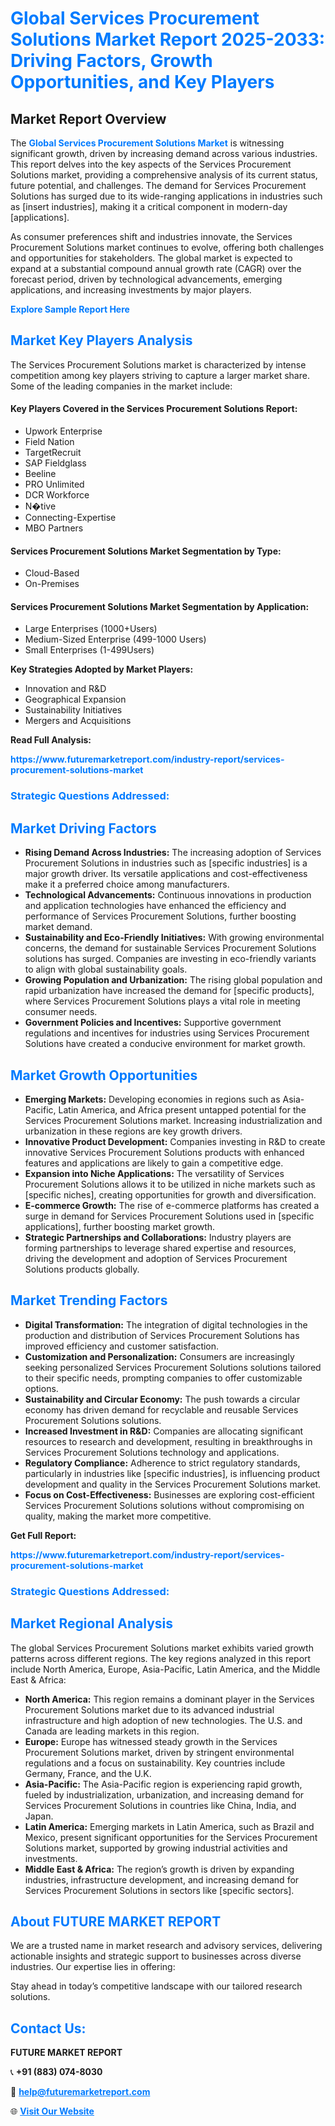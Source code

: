 <h1 style="color: #007BFF;">Global Services Procurement Solutions Market Report 2025-2033: Driving Factors, Growth Opportunities, and Key Players</h1>

<section id="overview">
<h2>Market Report Overview</h2>
<p>The <a href="https://www.futuremarketreport.com/industry-report/services-procurement-solutions-market" style="color: #007BFF; text-decoration: none;"><strong>Global Services Procurement Solutions Market</strong></a> is witnessing significant growth, driven by increasing demand across various industries. This report delves into the key aspects of the Services Procurement Solutions market, providing a comprehensive analysis of its current status, future potential, and challenges. The demand for Services Procurement Solutions has surged due to its wide-ranging applications in industries such as [insert industries], making it a critical component in modern-day [applications].</p>
<p>As consumer preferences shift and industries innovate, the Services Procurement Solutions market continues to evolve, offering both challenges and opportunities for stakeholders. The global market is expected to expand at a substantial compound annual growth rate (CAGR) over the forecast period, driven by technological advancements, emerging applications, and increasing investments by major players.</p>
</section>

<section id="overview">
<p><a href="https://www.futuremarketreport.com/request-sample/reportId=51909" style="color: #007BFF; text-decoration: none;"><strong>Explore Sample Report Here</strong></a></p>
</section>

<section id="key-players">
<h2 style="color: #007BFF;">Market Key Players Analysis</h2>
<p>The Services Procurement Solutions market is characterized by intense competition among key players striving to capture a larger market share. Some of the leading companies in the market include:</p>
<h4>Key Players Covered in the Services Procurement Solutions Report:</h4>
<ul><li>Upwork Enterprise</li><li>Field Nation</li><li>TargetRecruit</li><li>SAP Fieldglass</li><li>Beeline</li><li>PRO Unlimited</li><li>DCR Workforce</li><li>N�tive</li><li>Connecting-Expertise</li><li>MBO Partners</li></ul>
<h4>Services Procurement Solutions Market Segmentation by Type:</h4>
<ul><li>Cloud-Based</li><li>On-Premises</li></ul>

<h4>Services Procurement Solutions Market Segmentation by Application:</h4>
<ul><li>Large Enterprises (1000+Users)</li><li>Medium-Sized Enterprise (499-1000 Users)</li><li>Small Enterprises (1-499Users)</li></ul>
<p><strong>Key Strategies Adopted by Market Players:</strong></p>
<ul>
<li>Innovation and R&D</li>
<li>Geographical Expansion</li>
<li>Sustainability Initiatives</li>
<li>Mergers and Acquisitions</li>
</ul>
</section>

<section>
<p><strong>Read Full Analysis: </strong></p><a href="https://www.futuremarketreport.com/industry-report/services-procurement-solutions-market" style="color: #007BFF; text-decoration: none;"><strong>https://www.futuremarketreport.com/industry-report/services-procurement-solutions-market</strong></a>
<h3 style="color: #007BFF;">Strategic Questions Addressed:</h3>
</section>

<section id="driving-factors">
<h2 style="color: #007BFF;">Market Driving Factors</h2>
<ul>
<li><strong>Rising Demand Across Industries:</strong> The increasing adoption of Services Procurement Solutions in industries such as [specific industries] is a major growth driver. Its versatile applications and cost-effectiveness make it a preferred choice among manufacturers.</li>
<li><strong>Technological Advancements:</strong> Continuous innovations in production and application technologies have enhanced the efficiency and performance of Services Procurement Solutions, further boosting market demand.</li>
<li><strong>Sustainability and Eco-Friendly Initiatives:</strong> With growing environmental concerns, the demand for sustainable Services Procurement Solutions solutions has surged. Companies are investing in eco-friendly variants to align with global sustainability goals.</li>
<li><strong>Growing Population and Urbanization:</strong> The rising global population and rapid urbanization have increased the demand for [specific products], where Services Procurement Solutions plays a vital role in meeting consumer needs.</li>
<li><strong>Government Policies and Incentives:</strong> Supportive government regulations and incentives for industries using Services Procurement Solutions have created a conducive environment for market growth.</li>
</ul>
</section>

<section id="growth-opportunities">
<h2 style="color: #007BFF;">Market Growth Opportunities</h2>
<ul>
<li><strong>Emerging Markets:</strong> Developing economies in regions such as Asia-Pacific, Latin America, and Africa present untapped potential for the Services Procurement Solutions market. Increasing industrialization and urbanization in these regions are key growth drivers.</li>
<li><strong>Innovative Product Development:</strong> Companies investing in R&D to create innovative Services Procurement Solutions products with enhanced features and applications are likely to gain a competitive edge.</li>
<li><strong>Expansion into Niche Applications:</strong> The versatility of Services Procurement Solutions allows it to be utilized in niche markets such as [specific niches], creating opportunities for growth and diversification.</li>
<li><strong>E-commerce Growth:</strong> The rise of e-commerce platforms has created a surge in demand for Services Procurement Solutions used in [specific applications], further boosting market growth.</li>
<li><strong>Strategic Partnerships and Collaborations:</strong> Industry players are forming partnerships to leverage shared expertise and resources, driving the development and adoption of Services Procurement Solutions products globally.</li>
</ul>
</section>

<section id="trending-factors">
<h2 style="color: #007BFF;">Market Trending Factors</h2>
<ul>
<li><strong>Digital Transformation:</strong> The integration of digital technologies in the production and distribution of Services Procurement Solutions has improved efficiency and customer satisfaction.</li>
<li><strong>Customization and Personalization:</strong> Consumers are increasingly seeking personalized Services Procurement Solutions solutions tailored to their specific needs, prompting companies to offer customizable options.</li>
<li><strong>Sustainability and Circular Economy:</strong> The push towards a circular economy has driven demand for recyclable and reusable Services Procurement Solutions solutions.</li>
<li><strong>Increased Investment in R&D:</strong> Companies are allocating significant resources to research and development, resulting in breakthroughs in Services Procurement Solutions technology and applications.</li>
<li><strong>Regulatory Compliance:</strong> Adherence to strict regulatory standards, particularly in industries like [specific industries], is influencing product development and quality in the Services Procurement Solutions market.</li>
<li><strong>Focus on Cost-Effectiveness:</strong> Businesses are exploring cost-efficient Services Procurement Solutions solutions without compromising on quality, making the market more competitive.</li>
</ul>
</section>

<section>
<p><strong>Get Full Report: </strong></p><a href="https://www.futuremarketreport.com/industry-report/services-procurement-solutions-market" style="color: #007BFF; text-decoration: none;"><strong>https://www.futuremarketreport.com/industry-report/services-procurement-solutions-market</strong></a>
<h3 style="color: #007BFF;">Strategic Questions Addressed:</h3>
</section>


<section id="regional-analysis">
<h2 style="color: #007BFF;">Market Regional Analysis</h2>
<p>The global Services Procurement Solutions market exhibits varied growth patterns across different regions. The key regions analyzed in this report include North America, Europe, Asia-Pacific, Latin America, and the Middle East & Africa:</p>
<ul>
<li><strong>North America:</strong> This region remains a dominant player in the Services Procurement Solutions market due to its advanced industrial infrastructure and high adoption of new technologies. The U.S. and Canada are leading markets in this region.</li>
<li><strong>Europe:</strong> Europe has witnessed steady growth in the Services Procurement Solutions market, driven by stringent environmental regulations and a focus on sustainability. Key countries include Germany, France, and the U.K.</li>
<li><strong>Asia-Pacific:</strong> The Asia-Pacific region is experiencing rapid growth, fueled by industrialization, urbanization, and increasing demand for Services Procurement Solutions in countries like China, India, and Japan.</li>
<li><strong>Latin America:</strong> Emerging markets in Latin America, such as Brazil and Mexico, present significant opportunities for the Services Procurement Solutions market, supported by growing industrial activities and investments.</li>
<li><strong>Middle East & Africa:</strong> The region’s growth is driven by expanding industries, infrastructure development, and increasing demand for Services Procurement Solutions in sectors like [specific sectors].</li>
</ul>
</section>

<footer>
<h2 style="color: #007BFF;">About FUTURE MARKET REPORT</h2>
<p>We are a trusted name in market research and advisory services, delivering actionable insights and strategic support to businesses across diverse industries. Our expertise lies in offering:</p>

<p>Stay ahead in today’s competitive landscape with our tailored research solutions.</p>

<h2 style="color: #007BFF;">Contact Us:</h2>
<p><strong>FUTURE MARKET REPORT</strong></p>
<p>📞 <strong>+91 (883) 074-8030</strong></p>
<p>📧 <strong><a href="mailto:help@futuremarketreport.com" style="color: #007BFF;">help@futuremarketreport.com</a></strong></p>
<p>🌐 <strong><a href="https://www.futuremarketreport.com/" style="color: #007BFF;">Visit Our Website</a></strong></p>
</footer>